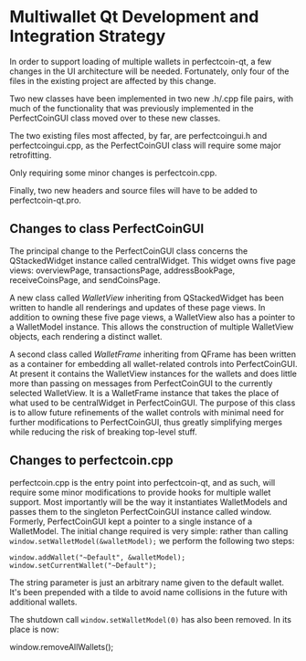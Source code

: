 Multiwallet Qt Development and Integration Strategy
===================================================

In order to support loading of multiple wallets in perfectcoin-qt, a few changes in the UI architecture will be needed.
Fortunately, only four of the files in the existing project are affected by this change.

Two new classes have been implemented in two new .h/.cpp file pairs, with much of the functionality that was previously
implemented in the PerfectCoinGUI class moved over to these new classes.

The two existing files most affected, by far, are perfectcoingui.h and perfectcoingui.cpp, as the PerfectCoinGUI class will require
some major retrofitting.

Only requiring some minor changes is perfectcoin.cpp.

Finally, two new headers and source files will have to be added to perfectcoin-qt.pro.

Changes to class PerfectCoinGUI
---------------------------
The principal change to the PerfectCoinGUI class concerns the QStackedWidget instance called centralWidget.
This widget owns five page views: overviewPage, transactionsPage, addressBookPage, receiveCoinsPage, and sendCoinsPage.

A new class called *WalletView* inheriting from QStackedWidget has been written to handle all renderings and updates of
these page views. In addition to owning these five page views, a WalletView also has a pointer to a WalletModel instance.
This allows the construction of multiple WalletView objects, each rendering a distinct wallet.

A second class called *WalletFrame* inheriting from QFrame has been written as a container for embedding all wallet-related
controls into PerfectCoinGUI. At present it contains the WalletView instances for the wallets and does little more than passing on messages
from PerfectCoinGUI to the currently selected WalletView. It is a WalletFrame instance
that takes the place of what used to be centralWidget in PerfectCoinGUI. The purpose of this class is to allow future
refinements of the wallet controls with minimal need for further modifications to PerfectCoinGUI, thus greatly simplifying
merges while reducing the risk of breaking top-level stuff.

Changes to perfectcoin.cpp
----------------------
perfectcoin.cpp is the entry point into perfectcoin-qt, and as such, will require some minor modifications to provide hooks for
multiple wallet support. Most importantly will be the way it instantiates WalletModels and passes them to the
singleton PerfectCoinGUI instance called window. Formerly, PerfectCoinGUI kept a pointer to a single instance of a WalletModel.
The initial change required is very simple: rather than calling `window.setWalletModel(&walletModel);` we perform the
following two steps:

	window.addWallet("~Default", &walletModel);
	window.setCurrentWallet("~Default");

The string parameter is just an arbitrary name given to the default wallet. It's been prepended with a tilde to avoid name collisions in the future with additional wallets.

The shutdown call `window.setWalletModel(0)` has also been removed. In its place is now:

window.removeAllWallets();
